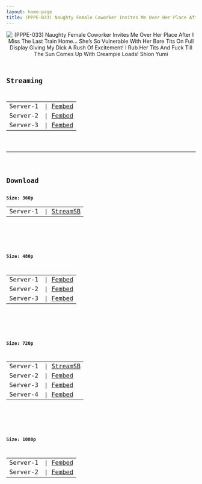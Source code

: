 ```yaml
---
layout: home-page
title: (PPPE-033) Naughty Female Coworker Invites Me Over Her Place After I Miss The Last Train Home… She’s So Vulnerable With Her Bare Tits On Full Display Giving My Dick A Rush Of Excitement! I Rub Her Tits And Fuck Till The Sun Comes Up With Creampie Loads! Shion Yumi
---
```

<center>
<img src="https://blogger.googleusercontent.com/img/b/R29vZ2xl/AVvXsEgDyJXeWEkUVZgBJoVFnMZON75wTCozaBZZi_FymoNGpjPYifMxikeCE0jNcbUNQtJQj7Rrea2rkDcWdXsiXpS9zejpNo8MiFzzvQwoqBAzjKmUUzAYccj4D6HemQqvxwZUsTIBsA7e_6X6C2fY4SNPQBlkbeVlCKLwPOQGfvadht62zmYRuoTm2ge0/s1600/pppe033pl.jpg" alt="(PPPE-033) Naughty Female Coworker Invites Me Over Her Place After I Miss The Last Train Home… She’s So Vulnerable With Her Bare Tits On Full Display Giving My Dick A Rush Of Excitement! I Rub Her Tits And Fuck Till The Sun Comes Up With Creampie Loads! Shion Yumi">
</center>
<pre><code>
<h2>Streaming</h2>
<table><tbody>
<tr>
<td>Server-1</td>
<td>| <a href="https://watchjavnow.xyz/f/x8j2gt5le1zn5zq" target="_blank">Fembed</a></td>
</tr>
<tr>
<td>Server-2</td>
<td>| <a href="https://fakyutube.com/f/6j6dzt0lrxw2x4j" target="_blank">Fembed</a></td>
</tr>
<tr>
<td>Server-3</td>
<td>| <a href="https://javpoll.com/f/7m885sgwexp-d36" target="_blank">Fembed</a></td>
</tr>
</tbody></table>

<hr />

<h2>Download</h2>
<b>Size: 360p</b>
<table><tbody>
<tr>
<td>Server-1</td>
<td>| <a target="_blank" href="https://javside.com/d/hcs6swptyzxe.html">StreamSB</a></td>
</tr>
</tbody></table>

<br />

<b>Size: 480p</b>
<table><tbody>
<tr>
<td>Server-1</td>
<td>| <a href="https://watchjavnow.xyz/f/x8j2gt5le1zn5zq" target="_blank">Fembed</a></td>
</tr>
<tr>
<td>Server-2</td>
<td>| <a href="https://fakyutube.com/f/6j6dzt0lrxw2x4j" target="_blank">Fembed</a></td>
</tr>
<tr>
<td>Server-3</td>
<td>| <a href="https://javpoll.com/f/7m885sgwexp-d36" target="_blank">Fembed</a></td>
</tr>
</tbody></table>

<br />

<b>Size: 720p</b>
<table><tbody>
<tr>
<td>Server-1</td>
<td>| <a href="https://javside.com/d/hcs6swptyzxe.html" target="_blank">StreamSB</a></td>
</tr>
<tr>
<td>Server-2</td>
<td>| <a href="https://fakyutube.com/f/6j6dzt0lrxw2x4j" target="_blank">Fembed</a></td>
</tr>
<tr>
<td>Server-3</td>
<td>| <a href="https://watchjavnow.xyz/f/x8j2gt5le1zn5zq" target="_blank">Fembed</a><br /></td>
</tr>
<tr>
<td>Server-4</td>
<td>| <a href="https://javpoll.com/f/7m885sgwexp-d36" target="_blank">Fembed</a></td>
</tr>
</tbody></table>

<br />

<b>Size: 1080p</b>
<table><tbody>
<tr>
<td>Server-1</td>
<td>| <a href="https://watchjavnow.xyz/f/x8j2gt5le1zn5zq" target="_blank">Fembed</a><br /></td>
</tr>
<tr>
<td>Server-2</td>
<td>| <a href="https://fakyutube.com/f/6j6dzt0lrxw2x4j" target="_blank">Fembed</a></td>
</tr>
</tbody></table>
</code></pre>
